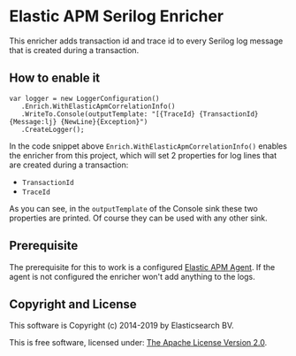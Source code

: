 # Elastic APM Serilog Enricher

This enricher adds transaction id and trace id to every Serilog log message that is created during a transaction. 

## How to enable it

```
var logger = new LoggerConfiguration()
   .Enrich.WithElasticApmCorrelationInfo()
   .WriteTo.Console(outputTemplate: "[{TraceId} {TransactionId} {Message:lj} {NewLine}{Exception}")
   .CreateLogger();
```

In the code snippet above `Enrich.WithElasticApmCorrelationInfo()` enables the enricher from this project, which will set 2 properties for log lines that are created during a transaction:
- `TransactionId`
- `TraceId`

As you can see, in the `outputTemplate` of the Console sink these two properties are printed. Of course they can be used with any other sink.

## Prerequisite

The prerequisite for this to work is a configured [Elastic APM Agent](https://github.com/elastic/apm-agent-dotnet). If the agent is not configured the enricher won't add anything to the logs.

## Copyright and License

This software is Copyright (c) 2014-2019 by Elasticsearch BV.

This is free software, licensed under: [The Apache License Version 2.0](https://github.com/elastic/ecs-dotnet/blob/master/license.txt).
